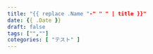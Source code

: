 ```yaml
---
title: "{{ replace .Name "-" " " | title }}"
date: {{ .Date }}
draft: false
tags: ["",""]
cotegories: [ "テスト" ]
---
```


